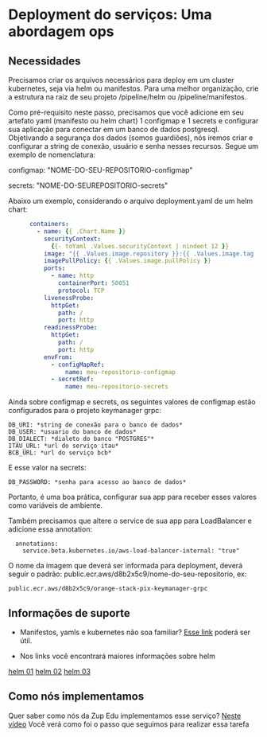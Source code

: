 # Deployment do serviços: Uma abordagem ops


## Necessidades


Precisamos criar os arquivos necessários para deploy em um cluster kubernetes, seja via helm ou manifestos. 
Para uma melhor organização, crie a estrutura na raiz de seu projeto /pipeline/helm ou /pipeline/manifestos.

Como pré-requisito neste passo, precisamos que você adicione em seu artefato yaml (manifesto ou helm chart) 1 configmap
e 1 secrets e configurar sua aplicação para conectar em um banco de dados postgresql. Objetivando a segurança dos dados
(somos guardiões), nós iremos criar e configurar a string de conexão, usuário e senha nesses recursos. Segue um exemplo
de nomenclatura:

configmap: "NOME-DO-SEU-REPOSITORIO-configmap"

secrets: "NOME-DO-SEUREPOSITORIO-secrets"

Abaixo um exemplo, considerando o arquivo deployment.yaml de um helm chart:

```yml
      containers:
        - name: {{ .Chart.Name }}
          securityContext:
            {{- toYaml .Values.securityContext | nindent 12 }}
          image: "{{ .Values.image.repository }}:{{ .Values.image.tag | default .Chart.AppVersion }}"
          imagePullPolicy: {{ .Values.image.pullPolicy }}
          ports:
            - name: http
              containerPort: 50051
              protocol: TCP
          livenessProbe:
            httpGet:
              path: /
              port: http
          readinessProbe:
            httpGet:
              path: /
              port: http
          envFrom:
            - configMapRef:
                name: meu-repositorio-configmap
            - secretRef:
                name: meu-repositorio-secrets
```

Ainda sobre configmap e secrets, os seguintes valores de configmap estão configurados para o projeto keymanager grpc:

```
DB_URI: *string de conexão para o banco de dados*
DB_USER: *usuario do banco de dados*
DB_DIALECT: *dialeto do banco "POSTGRES"*
ITAU_URL: *url do serviço itau*
BCB_URL: *url do serviço bcb*
```

E esse valor na secrets:

```
DB_PASSWORD: *senha para acesso ao banco de dados*
```

Portanto, é uma boa prática, configurar sua app para receber esses valores como variáveis de ambiente.


Também precisamos que altere o service de sua app para LoadBalancer e adicione essa annotation:

```
  annotations:
    service.beta.kubernetes.io/aws-load-balancer-internal: "true"
```

O nome da imagem que deverá ser informada para deployment, deverá seguir o padrão: public.ecr.aws/d8b2x5c9/nome-do-seu-repositorio, ex:

```
public.ecr.aws/d8b2x5c9/orange-stack-pix-keymanager-grpc
```

## Informações de suporte

- Manifestos, yamls e kubernetes não soa familiar? [Esse link](https://github.com/zup-academy/nosso-cartao-documentacao/blob/master/fatura/65.rodando-nossa-aplicacao-k8s.md) poderá ser útil.

- Nos links você encontrará maiores informações sobre helm

[helm 01](https://www.youtube.com/watch?v=6uoUNcM_JoY)
[helm 02](https://www.youtube.com/watch?v=9raXC_eTec8)
[helm 03](https://www.youtube.com/watch?v=UfCPMRV9J-c)

## Como nós implementamos
Quer saber como nós da Zup Edu implementamos esse serviço? [Neste vídeo](AQUI-DEVERA-TER-O-LINK-DO-VIDEO-QUE-SERA-EDITADO) Você verá como foi o passo que seguimos para realizar essa tarefa
